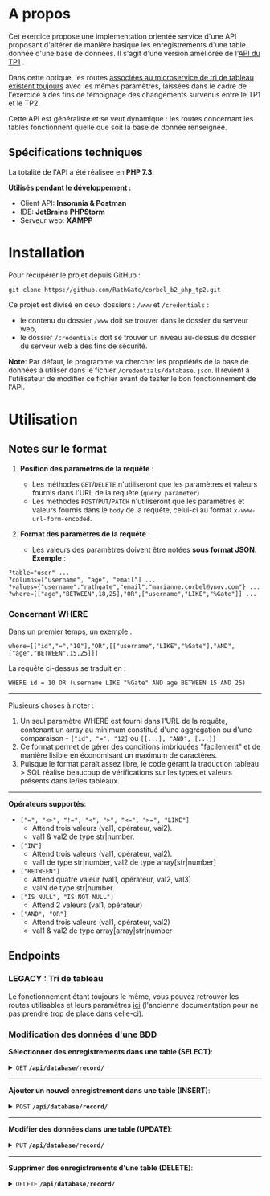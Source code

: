 
# A propos

Cet exercice propose une implémentation orientée service d'une API proposant d'altérer de manière basique les enregistrements d'une table donnée d'une base de données. Il s'agit d'une version améliorée de l'[API du TP1](https://github.com/RathGate/corbel_b2_php_tp1) .

Dans cette optique, les routes <u>associées au microservice de tri de tableau existent toujours</u> avec les mêmes paramètres, laissées dans le cadre de l'exercice à des fins de témoignage des changements survenus entre le TP1 et le TP2.

Cette API est généraliste et se veut dynamique : les routes concernant les tables fonctionnent quelle que soit la base de donnée renseignée.

## Spécifications techniques 

La totalité de l'API a été réalisée en **PHP 7.3**.

**Utilisés pendant le développement :**

- Client API: **Insomnia & Postman**
- IDE: **JetBrains PHPStorm**
- Serveur web: **XAMPP**

# Installation 

Pour récupérer le projet depuis GitHub :
```
git clone https://github.com/RathGate/corbel_b2_php_tp2.git
```

Ce projet est divisé en deux dossiers : `/www` et `/credentials` :
- le contenu du dossier `/www` doit se trouver dans le dossier du serveur web,
- le dossier `/credentials` doit se trouver un niveau au-dessus du dossier du serveur web à des fins de sécurité.

**Note**: Par défaut, le programme va chercher les propriétés de la base de données à utiliser dans le fichier `/credentials/database.json`. Il revient à l'utilisateur de modifier ce fichier avant de tester le bon fonctionnement de l'API.

# Utilisation

## Notes sur le format 

1. **Position des paramètres de la requête** :
	- Les méthodes  `GET`/`DELETE` n'utiliseront que les paramètres et valeurs fournis dans l'URL de la requête (`query parameter`)
	- Les méthodes `POST`/`PUT`/`PATCH` n'utiliseront que les paramètres et valeurs fournis dans le `body` de la requête, celui-ci au format `x-www-url-form-encoded`.

2. **Format des paramètres de la requête** :
	- Les valeurs des paramètres doivent être notées **sous format JSON**.
**Exemple** :
```
?table="user" ...
?columns=["username", "age", "email"] ...
?values={"username":"rathgate","email":"marianne.corbel@ynov.com"} ...
?where=[["age","BETWEEN",18,25],"OR",["username","LIKE","%Gate"]] ...
```
### Concernant WHERE

Dans un premier temps, un exemple :

```where=[["id","=","10"],"OR",[["username","LIKE","%Gate"],"AND",["age","BETWEEN",15,25]]]```

La requête ci-dessus se traduit en :

```WHERE id = 10 OR (username LIKE "%Gate" AND age BETWEEN 15 AND 25)```

_____

Plusieurs choses à noter :
1. Un seul paramètre WHERE est fourni dans l'URL de la requête, contenant un array au minimum constitué d'une aggrégation ou d'une comparaison - `["id", "=", "12]` ou `[[...], "AND", [...]]`
2. Ce format permet de gérer des conditions imbriquées "facilement" et de manière lisible en économisant un maximum de caractères.
3. Puisque le format paraît assez libre, le code gérant la traduction tableau > SQL réalise beaucoup de vérifications sur les types et valeurs présents dans le/les tableaux.

_____

**Opérateurs supportés**:
- `["=", "<>", "!=", "<", ">", "<=", ">=", "LIKE"]` 
	- Attend trois valeurs (val1, opérateur, val2).
 	- val1 & val2 de type str|number.
- `["IN"]` 
	- Attend trois valeurs (val1, opérateur, val2).
   	- val1 de type str|number, val2 de type array[str|number] 
- `["BETWEEN"]`
  	- Attend quatre valeur (val1, opérateur, val2, val3)
  	- valN de type str|number.
- `["IS NULL", "IS NOT NULL"]` 
	- Attend 2 valeurs (val1, opérateur)
- `["AND", "OR"]`
  	- Attend trois valeurs (val1, opérateur, val2)
  	- val1 & val2 de type array[array|str|number
  
## Endpoints

### LEGACY : Tri de tableau

Le fonctionnement étant toujours le même, vous pouvez retrouver les routes utilisables et leurs paramètres [ici](https://github.com/RathGate/corbel_b2_php_tp1) (l'ancienne documentation pour ne pas prendre trop de place dans celle-ci).

### Modification des données d'une BDD

**Sélectionner des enregistrements dans une table (SELECT)**:
<details>
  <summary><code>GET</code> <code><b>/api/database/record/</b></code></summary>

#### Paramètres 

 | nom              |  type     | data type          | description                         |
 |---------------|----------|------------------|------------------------------|
 | `table`               |    requis | string   | nom de la table                   |
 | `columns`    | optionnel | JSON array[string] | colonnes à sélectionner |
 | `where` | optionnel | JSON array | filtres de la requête | 

#### Responses                                                     
Retourne les éléments sous le format JSON suivant :

```
{
    "data": [
        {
            "id": "8",
            "username": "Kuha",
            "email": "kuha@test",
            "age": "24"
        }]
}
```

Dans le cas d'une erreur :
```
{
    "error": {
        "code": 400,
        "message": "Table `usefdsfr` doesn't exist in database `php_example`."
    }
}
```

#### Exemple d'URL

`GET` `api/database/record/?table="user"&where=[["id","=","10"],"OR",[["username","LIKE","%Gate"],"AND",["age","BETWEEN",15,25]]]`

```
{
    "data": [
        {
            "id": "1",
            "username": "RathGate",
            "email": "rathgate@test.com",
            "age": "25"
        },
        {
            "id": "10",
            "username": "boulbi",
            "email": "boulbi@test.com",
            "age": "16"
        }
    ]
}
```

</details>

_______

**Ajouter un nouvel enregistrement dans une table (INSERT)**:
<details>
  <summary><code>POST</code> <code><b>/api/database/record/</b></code> </summary>

#### Paramètres 

 | nom              |  type     | data type          | description                         |
 |---------------|----------|------------------|------------------------------|
 | `table`               |    requis | string   | nom de la table                   |
 | `values`    | requis | JSON array associatif | valeurs à ajouter |

#### Responses                                                     
Retourne les éléments sous le format JSON suivant :

```
{
    "data": {
        "last_inserted_id": "20"
    }
}
```

Dans le cas d'une erreur :
```
{
    "error": {
        "code": 400,
        "message": "Syntax Error: could not parse parameter `".$param."` [expecting JSON format]."
    }
}
```

#### Exemple d'URL

`POST` `?api/database/record/`

`Body` en `x-www-url-encoded`:
```
table:"user"
values:{"username":"bonjour", "email":"bonjour@test.com"}
```

</details>

______

**Modifier des données dans une table (UPDATE)**:
<details>
  <summary><code>PUT</code> <code><b>/api/database/record/</b></code></summary>

#### Paramètres 

 | nom              |  type     | data type          | description                         |
 |---------------|----------|------------------|------------------------------|
 | `table`               |    requis | string   | nom de la table                   |
 | `values`    | requis | JSON array associatif | valeurs à ajouter |
 | `where` | requis | JSON array | filtres de la requête |

#### Responses                                                     
Retourne les éléments sous le format JSON suivant :

```
{
    "data": {
        "last_inserted_id": "20"
    }
}
```

Dans le cas d'une erreur :
```
{
    "error": {
        "code": 400,
        "message": "Syntax Error: could not parse parameter `where` [expecting JSON format]."
    }
}
```

#### Exemple d'URL

`PUT` `?api/database/record/`

`Body` en `x-www-url-encoded`:
```
table:"user"
values:{"username":"bonjour", "email":"bonjour@test.com"}
where:["id","=","1"]
```

</details>

____

**Supprimer des enregistrements d'une table (DELETE)**:
<details>
  <summary><code>DELETE</code> <code><b>/api/database/record/</b></code></summary>

#### Paramètres 

 | nom              |  type     | data type          | description                         |
 |---------------|----------|------------------|------------------------------|
 | `table`               |    requis | string   | nom de la table                   |
 | `where`    | requis | JSON array | filtres de la requête |

#### Responses                                                     
Retourne les éléments sous le format JSON suivant :

```
{
    "data": {
        "rows_affected": "2"
    }
}
```

Dans le cas d'une erreur :
```
{
    "error": {
        "code": [HTTP error code],
        "message": [error msg]
    }
}
```

#### Exemple d'URL

`DELETE` `?api/database/record/table="user"&where=["age","IS NULL"]`

</details>
